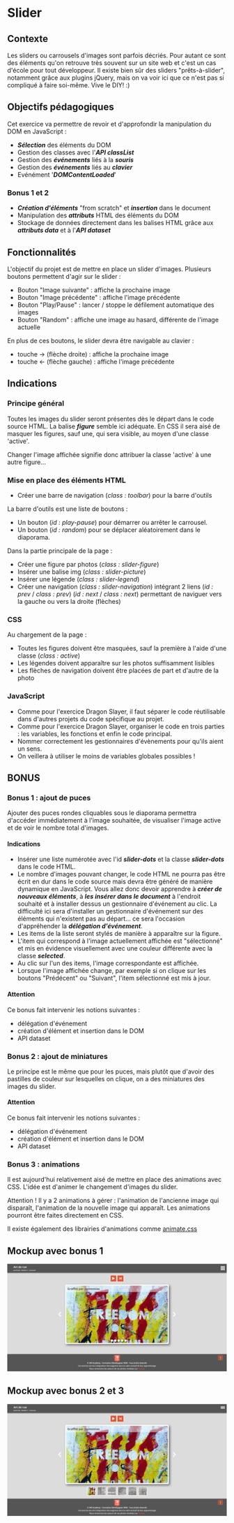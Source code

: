 # Slider
## Contexte
Les sliders ou carrousels d'images sont parfois décriés. Pour autant ce sont des éléments qu'on retrouve très souvent sur un site web
et c'est un cas d'école pour tout développeur. Il existe bien sûr des sliders "prêts-à-slider", notamment grâce aux plugins jQuery, mais on va voir ici que ce n'est pas si compliqué à faire soi-même.
Vive le DIY! :)

## Objectifs pédagogiques
Cet exercice va permettre de revoir et d'approfondir la manipulation du DOM en JavaScript :

- ***Sélection*** des éléments du DOM
- Gestion des classes avec l'***API classList***
- Gestion des ***événements*** liés à la ***souris***
- Gestion des ***événements*** liés au ***clavier***
- Evénément '***DOMContentLoaded***'

### Bonus 1 et 2
- ***Création d'éléments*** "from scratch" et ***insertion*** dans le document
- Manipulation des ***attributs*** HTML des éléments du DOM
- Stockage de données directement dans les balises HTML grâce aux ***attributs data*** et à l'***API dataset***

## Fonctionnalités
L'objectif du projet est de mettre en place un slider d'images.
Plusieurs boutons permettent d'agir sur le slider :

- Bouton "Image suivante" : affiche la prochaine image
- Bouton "Image précédente" : affiche l'image précédente
- Bouton "Play/Pause" : lancer / stoppe le défilement automatique des images
- Bouton "Random" : affiche une image au hasard, différente de l'image actuelle

En plus de ces boutons, le slider devra être navigable au clavier :

- touche -> (flèche droite) : affiche la prochaine image
- touche <- (flèche gauche) : affiche l'image précédente

## Indications
### Principe général
Toutes les images du slider seront présentes dès le départ dans le code source HTML. La balise ***figure*** semble ici adéquate.
En CSS il sera aisé de masquer les figures, sauf une, qui sera visible, au moyen d'une classe 'active'.

Changer l'image affichée signifie donc attribuer la classe 'active' à une autre figure... 

### Mise en place des éléments HTML

* Créer une barre de navigation (*class : toolbar*) pour la barre d'outils

La barre d'outils est une liste de boutons :

* Un bouton (*id : play-pause*) pour démarrer ou arrêter le carrousel.
* Un bouton (*id : random*) pour se déplacer aléatoirement dans le diaporama.

Dans la partie principale de la page :

* Créer une figure par photos (*class : slider-figure*)
* Insérer une balise img (*class : slider-picture*)
* Insérer une légende (*class : slider-legend*)
* Créer une navigation (*class : slider-navigation*)  intégrant 2 liens (*id : prev* / *class : prev*) (*id : next* / *class : next*)  permettant de naviguer vers la gauche ou vers la droite (flèches)


### CSS

Au chargement de la page :

* Toutes les figures doivent être masquées, sauf la première à l'aide d'une classe (*class : active*)
* Les légendes doivent apparaître sur les photos suffisamment lisibles
* Les flèches de navigation doivent être placées de part et d'autre de la photo

### JavaScript

* Comme pour l'exercice Dragon Slayer, il faut séparer le code réutilisable dans d'autres projets du code spécifique au projet.
* Comme pour l'exercice Dragon Slayer, organiser le code en trois parties : les variables, les fonctions et enfin le code principal.
* Nommer correctement les gestionnaires d'évènements pour qu'ils aient un sens.
* On veillera à utiliser le moins de variables globales possibles !

## BONUS
### Bonus 1 : ajout de puces
Ajouter des puces rondes cliquables sous le diaporama permettra d'accéder immédiatement à l'image souhaitée, de visualiser l'image active et de voir le nombre total d'images.

#### Indications

- Insérer une liste numérotée avec l'id ***slider-dots*** et la classe ***slider-dots*** dans le code HTML.
- Le nombre d'images pouvant changer, le code HTML ne pourra pas être écrit en dur dans le code source mais devra être généré de manière dynamique en JavaScript. Vous allez donc devoir apprendre à ***créer de nouveaux éléments***, à ***les insérer dans le document*** à l'endroit souhaité et à installer dessus un gestionnaire d'événement au clic.
La difficulté ici sera d'installer un gestionnaire d'événement sur des éléments qui n'existent pas au départ... ce sera l'occasion d'appréhender la ***délégation d'événement***.
- Les items de la liste seront stylés de manière à apparaître sur la figure.
- L'item qui correspond à l'image actuellement affichée est "sélectionné" et mis en évidence visuellement avec une couleur différente avec la classe ***selected***.
- Au clic sur l'un des items, l'image correspondante est affichée.
- Lorsque l'image affichée change, par exemple si on clique sur les boutons "Prédécent" ou "Suivant", l'item sélectionné est mis à jour.

#### Attention
Ce bonus fait intervenir les notions suivantes :

- délégation d'événement
- création d'élément et insertion dans le DOM
- API dataset

### Bonus 2 : ajout de miniatures
Le principe est le même que pour les puces, mais plutôt que d'avoir des pastilles
de couleur sur lesquelles on clique, on a des miniatures des images du slider. 

#### Attention
Ce bonus fait intervenir les notions suivantes :

- délégation d'événement
- création d'élément et insertion dans le DOM
- API dataset

### Bonus 3 : animations
Il est aujourd'hui relativement aisé de mettre en place des animations avec CSS. 
L'idée est d'animer le changement d'images du slider. 

Attention ! Il y a 2 animations à gérer : l'animation de l'ancienne image qui disparaît, 
l'animation de la nouvelle image qui apparaît. Les animations pourront être faites directement en CSS.

Il existe également des librairies d'animations comme [animate.css](https://github.com/daneden/animate.css)

## Mockup avec bonus 1
![Mockup1](resources/mockups/mockup1.png)

## Mockup avec bonus 2 et 3
![Mockup2](resources/mockups/mockup2.png)